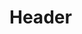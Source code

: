<!-- TITLE: Test Page Pls Ignore -->
<!-- SUBTITLE: A quick summary of Test Page Pls Ignore -->

# Header